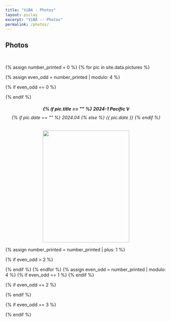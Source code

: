```yaml
---
title: "ViBA - Photos"
layout: piclay
excerpt: "ViBA -- Photos"
permalink: /photos/
---
```


<h2>Photos</h2>
<p> &nbsp; </p>
{% assign number_printed = 0 %}
{% for pic in site.data.pictures %}

{% assign even_odd = number_printed | modulo: 4 %}

{% if even_odd == 0 %}
<div class="row">
{% endif %}

<div class="col-sm-3 clearfix" style="text-align: center;">
  <div style="width: 270px; display: inline-block; text-overflow: ellipsis; white-space: nowrap; overflow: hidden;">
    <h5 style="text-align: center; margin-bottom: 5px;">
      {% if pic.title == "" %}
        2024-1 Pacific Vis
      {% else %}
        {{ pic.title }}
      {% endif %}
    </h5>
  </div>
  <h6 style="text-align: center; margin-top: 5px;">
    {% if pic.date == "" %}
      2024.04
    {% else %}
      {{ pic.date }}
    {% endif %}
  </h6>
  <img src="{{ site.url }}{{ site.baseurl }}/images/picpic/Gallery/{{ pic.image }}" class="img-responsive" style="width:270px; height:350px; object-fit: cover; text-align: center;" />
</div>


{% assign number_printed = number_printed | plus: 1 %}

{% if even_odd > 2 %}
</div>
{% endif %}
{% endfor %}
{% assign even_odd = number_printed | modulo: 4 %}
{% if even_odd == 1 %}
</div>
{% endif %}

{% if even_odd == 2 %}
</div>
{% endif %}

{% if even_odd == 3 %}
</div>
{% endif %}

<p> &nbsp; </p>
<p> &nbsp; </p>

